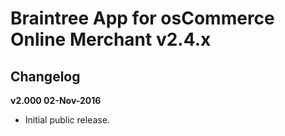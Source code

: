 # Braintree App for osCommerce Online Merchant v2.4.x

## Changelog

**v2.000 02-Nov-2016**

* Initial public release.
